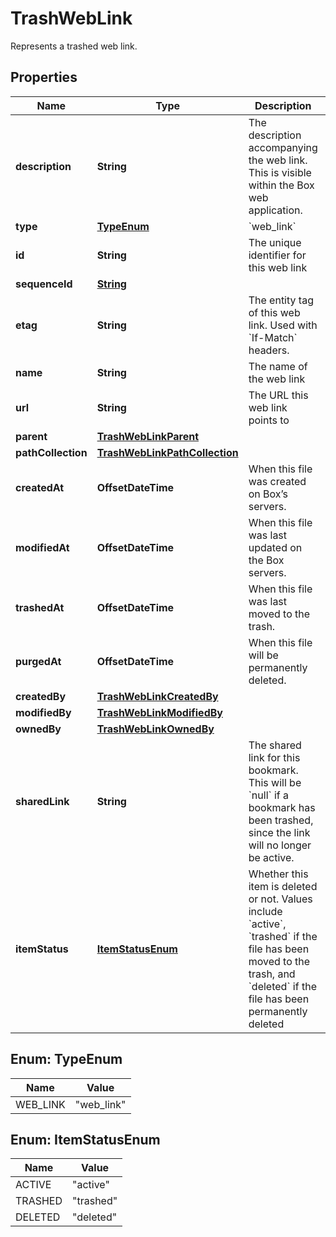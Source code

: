 

# TrashWebLink

Represents a trashed web link.

## Properties

| Name | Type | Description | Notes |
|------------ | ------------- | ------------- | -------------|
|**description** | **String** | The description accompanying the web link. This is visible within the Box web application. |  [optional] |
|**type** | [**TypeEnum**](#TypeEnum) | &#x60;web_link&#x60; |  [optional] |
|**id** | **String** | The unique identifier for this web link |  [optional] |
|**sequenceId** | [**String**](String.md) |  |  [optional] |
|**etag** | **String** | The entity tag of this web link. Used with &#x60;If-Match&#x60; headers. |  [optional] |
|**name** | **String** | The name of the web link |  [optional] |
|**url** | **String** | The URL this web link points to |  [optional] |
|**parent** | [**TrashWebLinkParent**](TrashWebLinkParent.md) |  |  [optional] |
|**pathCollection** | [**TrashWebLinkPathCollection**](TrashWebLinkPathCollection.md) |  |  [optional] |
|**createdAt** | **OffsetDateTime** | When this file was created on Box’s servers. |  [optional] |
|**modifiedAt** | **OffsetDateTime** | When this file was last updated on the Box servers. |  [optional] |
|**trashedAt** | **OffsetDateTime** | When this file was last moved to the trash. |  [optional] |
|**purgedAt** | **OffsetDateTime** | When this file will be permanently deleted. |  [optional] |
|**createdBy** | [**TrashWebLinkCreatedBy**](TrashWebLinkCreatedBy.md) |  |  [optional] |
|**modifiedBy** | [**TrashWebLinkModifiedBy**](TrashWebLinkModifiedBy.md) |  |  [optional] |
|**ownedBy** | [**TrashWebLinkOwnedBy**](TrashWebLinkOwnedBy.md) |  |  [optional] |
|**sharedLink** | **String** | The shared link for this bookmark. This will be &#x60;null&#x60; if a bookmark has been trashed, since the link will no longer be active. |  [optional] |
|**itemStatus** | [**ItemStatusEnum**](#ItemStatusEnum) | Whether this item is deleted or not. Values include &#x60;active&#x60;, &#x60;trashed&#x60; if the file has been moved to the trash, and &#x60;deleted&#x60; if the file has been permanently deleted |  [optional] |



## Enum: TypeEnum

| Name | Value |
|---- | -----|
| WEB_LINK | &quot;web_link&quot; |



## Enum: ItemStatusEnum

| Name | Value |
|---- | -----|
| ACTIVE | &quot;active&quot; |
| TRASHED | &quot;trashed&quot; |
| DELETED | &quot;deleted&quot; |



